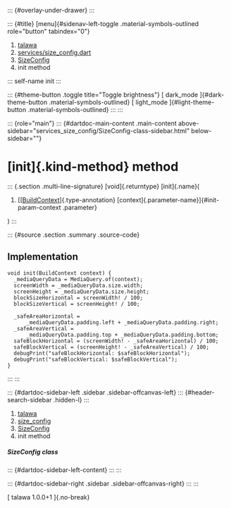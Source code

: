 ::: {#overlay-under-drawer}
:::

::: {#title}
[menu]{#sidenav-left-toggle .material-symbols-outlined role="button"
tabindex="0"}

1.  [talawa](../../index.html)
2.  [services/size_config.dart](../../services_size_config/)
3.  [SizeConfig](../../services_size_config/SizeConfig-class.html)
4.  init method

::: self-name
init
:::

::: {#theme-button .toggle title="Toggle brightness"}
[ dark_mode ]{#dark-theme-button .material-symbols-outlined} [
light_mode ]{#light-theme-button .material-symbols-outlined}
:::
:::

::: {role="main"}
::: {#dartdoc-main-content .main-content above-sidebar="services_size_config/SizeConfig-class-sidebar.html" below-sidebar=""}
<div>

# [init]{.kind-method} method

</div>

::: {.section .multi-line-signature}
[void]{.returntype} [init]{.name}(

1.  [[[BuildContext](https://api.flutter.dev/flutter/widgets/BuildContext-class.html)]{.type-annotation}
    [context]{.parameter-name}]{#init-param-context .parameter}

)
:::

::: {#source .section .summary .source-code}
## Implementation

``` language-dart
void init(BuildContext context) {
  _mediaQueryData = MediaQuery.of(context);
  screenWidth = _mediaQueryData.size.width;
  screenHeight = _mediaQueryData.size.height;
  blockSizeHorizontal = screenWidth! / 100;
  blockSizeVertical = screenHeight! / 100;

  _safeAreaHorizontal =
      _mediaQueryData.padding.left + _mediaQueryData.padding.right;
  _safeAreaVertical =
      _mediaQueryData.padding.top + _mediaQueryData.padding.bottom;
  safeBlockHorizontal = (screenWidth! - _safeAreaHorizontal) / 100;
  safeBlockVertical = (screenHeight! - _safeAreaVertical) / 100;
  debugPrint("safeBlockHorizontal: $safeBlockHorizontal");
  debugPrint("safeBlockVertical: $safeBlockVertical");
}
```
:::
:::

::: {#dartdoc-sidebar-left .sidebar .sidebar-offcanvas-left}
::: {#header-search-sidebar .hidden-l}
:::

1.  [talawa](../../index.html)
2.  [size_config](../../services_size_config/)
3.  [SizeConfig](../../services_size_config/SizeConfig-class.html)
4.  init method

##### SizeConfig class

::: {#dartdoc-sidebar-left-content}
:::
:::

::: {#dartdoc-sidebar-right .sidebar .sidebar-offcanvas-right}
:::
:::

[ talawa 1.0.0+1 ]{.no-break}
